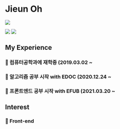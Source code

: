 # Jieun Oh

<img align='center' src="http://mazassumnida.wtf/api/v2/generate_badge?boj=0909oje">

<img src="https://img.shields.io/badge/C++-3766AB?style=flat-square&logo=C++&logoColor=white"/></a>
<img src="https://img.shields.io/badge/Java-5882FA?style=flat-square&logo=Java&logoColor=white"/></a>

## My Experience
### 🌱 컴퓨터공학과에 재학중 (2019.03.02 ~
### 🌱 알고리즘 공부 시작 with EDOC (2020.12.24 ~
### 🌱 프론트엔드 공부 시작 with EFUB (2021.03.20 ~

## Interest
### 🌱 Front-end
